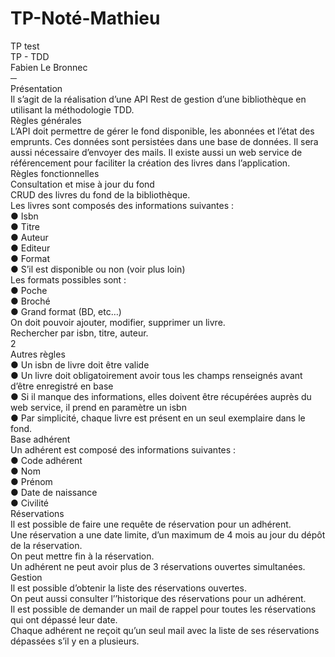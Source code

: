 # TP-Noté-Mathieu
TP test\
TP - TDD\
Fabien Le Bronnec\
─\
Présentation\
Il s’agit de la réalisation d’une API Rest de gestion d’une bibliothèque en utilisant la
méthodologie TDD.\
Règles générales\
L’API doit permettre de gérer le fond disponible, les abonnées et l’état des emprunts. Ces
données sont persistées dans une base de données. Il sera aussi nécessaire d’envoyer des
mails. Il existe aussi un web service de référencement pour faciliter la création des livres
dans l’application.\
Règles fonctionnelles\
Consultation et mise à jour du fond\
CRUD des livres du fond de la bibliothèque.\
Les livres sont composés des informations suivantes :\
● Isbn\
● Titre\
● Auteur\
● Editeur\
● Format\
● S’il est disponible ou non (voir plus loin)\
Les formats possibles sont :\
● Poche\
● Broché\
● Grand format (BD, etc…)\
On doit pouvoir ajouter, modifier, supprimer un livre.\
Rechercher par isbn, titre, auteur.\
2\
Autres règles\
● Un isbn de livre doit être valide\
● Un livre doit obligatoirement avoir tous les champs renseignés avant d’être
enregistré en base\
● Si il manque des informations, elles doivent être récupérées auprès du web service,
il prend en paramètre un isbn\
● Par simplicité, chaque livre est présent en un seul exemplaire dans le fond.\
Base adhérent\
Un adhérent est composé des informations suivantes :\
● Code adhérent\
● Nom\
● Prénom\
● Date de naissance\
● Civilité\
Réservations\
Il est possible de faire une requête de réservation pour un adhérent.\
Une réservation a une date limite, d’un maximum de 4 mois au jour du dépôt de la
réservation.\
On peut mettre fin à la réservation.\
Un adhérent ne peut avoir plus de 3 réservations ouvertes simultanées.\
Gestion\
Il est possible d’obtenir la liste des réservations ouvertes.\
On peut aussi consulter l’’historique des réservations pour un adhérent.\
Il est possible de demander un mail de rappel pour toutes les réservations qui ont dépassé
leur date.\
Chaque adhérent ne reçoit qu’un seul mail avec la liste de ses réservations dépassées s’il y
en a plusieurs.
